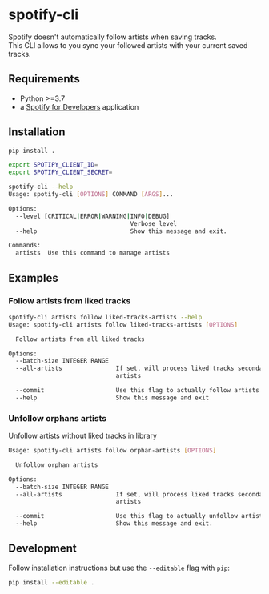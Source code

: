 # spotify-cli

Spotify doesn't automatically follow artists when saving tracks.  
This CLI allows to you sync your followed artists with your current saved tracks.

## Requirements
* Python >=3.7
* a [Spotify for Developers](https://developer.spotify.com/) application

## Installation

```bash
pip install .

export SPOTIPY_CLIENT_ID=
export SPOTIPY_CLIENT_SECRET=

spotify-cli --help
Usage: spotify-cli [OPTIONS] COMMAND [ARGS]...

Options:
  --level [CRITICAL|ERROR|WARNING|INFO|DEBUG]
                                  Verbose level
  --help                          Show this message and exit.

Commands:
  artists  Use this command to manage artists
```

## Examples

### Follow artists from liked tracks

```bash
spotify-cli artists follow liked-tracks-artists --help
Usage: spotify-cli artists follow liked-tracks-artists [OPTIONS]

  Follow artists from all liked tracks

Options:
  --batch-size INTEGER RANGE
  --all-artists               If set, will process liked tracks secondary
                              artists

  --commit                    Use this flag to actually follow artists.
  --help                      Show this message and exit
```

### Unfollow orphans artists

Unfollow artists without liked tracks in library

```bash
Usage: spotify-cli artists follow orphan-artists [OPTIONS]

  Unfollow orphan artists

Options:
  --batch-size INTEGER RANGE
  --all-artists               If set, will process liked tracks secondary
                              artists

  --commit                    Use this flag to actually unfollow artists.
  --help                      Show this message and exit.
```

## Development

Follow installation instructions but use the `--editable` flag with `pip`:

```bash
pip install --editable .
```
